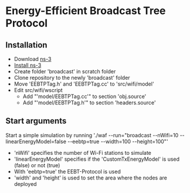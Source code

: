 # Energy-Efficient Broadcast Tree Protocol

## Installation
- Download [ns-3](https://www.nsnam.org/releases/)
- [Install ns-3](https://www.nsnam.org/wiki/Installation)
- Create folder 'broadcast' in scratch folder
- Clone repository to the newly 'broadcast' folder
- Move 'EEBTPTag.h' and 'EEBTPTag.cc' to 'src/wifi/model'
- Edit src/wifi/wscript
    - Add "'model/EEBTPTag.cc'" to section 'obj.source'
    - Add "'model/EEBTPTag.h'" to section 'headers.source'

## Start arguments
Start a simple simulation by running './waf --run="broadcast --nWifi=10 --linearEnergyModel=false --eebtp=true --width=100 --height=100"'

- 'nWifi' specifies the number of Wi-Fi stations to simulate
- 'linearEnergyModel' specifies if the 'CustomTxEnergyModel' is used (false) or not (true)
- With 'eebtp=true' the EEBT-Protocol is used
- 'width' and 'height' is used to set the area where the nodes are deployed

